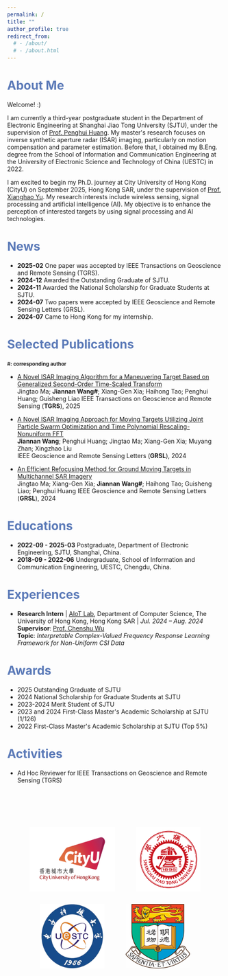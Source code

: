 ```yaml
---
permalink: /
title: ""
author_profile: true
redirect_from: 
  # - /about/
  # - /about.html
---
```

<span style="color: #5B7AB8;">About Me</span>
======
Welcome! :)

I am currently a third-year postgraduate student in the Department of Electronic Engineering at Shanghai Jiao Tong University (SJTU), under the supervision of [Prof. Penghui Huang](https://ee.sjtu.edu.cn/FacultyDetail.aspx?id=55&infoid=66&flag=66). My master's research focuses on inverse synthetic aperture radar (ISAR) imaging, particularly on motion compensation and parameter estimation. Before that, I obtained my B.Eng. degree from the School of Information and Communication Engineering at the University of Electronic Science and Technology of China (UESTC) in 2022. 

I am excited to begin my Ph.D. journey at City University of Hong Kong (CityU) on September 2025, Hong Kong SAR, under the supervision of [Prof. Xianghao Yu](https://www.ee.cityu.edu.hk/~alexyu/index.html). My research interests include wireless sensing, signal processing and artificial intelligence (AI). My objective is to enhance the perception of interested targets by using signal processing and AI technologies.

<span style="color: #5B7AB8;">News</span>
======
  * **2025-02**  One paper was accepted by IEEE Transactions on Geoscience and Remote Sensing (TGRS).
  * **2024-12**  Awarded the Outstanding Graduate of SJTU.
  * **2024-11**  Awarded the National Scholarship for Graduate Students at SJTU.
  * **2024-07**  Two papers were accepted by IEEE Geoscience and Remote Sensing Letters (GRSL).
  * **2024-07**  Came to Hong Kong for my internship.

<span style="color: #5B7AB8;">Selected Publications</span>
======
**<small>#: corresponding author</small>**

* <span style="color: blue;">[A Novel ISAR Imaging Algorithm for a Maneuvering Target Based on Generalized Second-Order Time-Scaled Transform](https://ieeexplore.ieee.org/document/10879390)</span>  
Jingtao Ma; **Jiannan Wang#**; Xiang-Gen Xia; Haihong Tao; Penghui Huang; Guisheng Liao
IEEE Transactions on Geoscience and Remote Sensing (**TGRS**), 2025

* <span style="color: blue;">[A Novel ISAR Imaging Approach for Moving Targets Utilizing Joint Particle Swarm Optimization and Time Polynomial Rescaling-Nonuniform FFT](https://ieeexplore.ieee.org/document/10604839)</span>  
**Jiannan Wang**; Penghui Huang; Jingtao Ma; Xiang-Gen Xia; Muyang Zhan; Xingzhao Liu  
IEEE Geoscience and Remote Sensing Letters (**GRSL**), 2024

* <span style="color: blue;">[An Efficient Refocusing Method for Ground Moving Targets in Multichannel SAR Imagery](https://ieeexplore.ieee.org/document/10620683)</span>  
 Jingtao Ma; Xiang-Gen Xia; **Jiannan Wang#**; Haihong Tao; Guisheng Liao; Penghui Huang
IEEE Geoscience and Remote Sensing Letters (**GRSL**), 2024

<span style="color: #5B7AB8;">Educations</span>
======
* **2022-09 - 2025-03**  Postgraduate, Department of Electronic Engineering, SJTU, Shanghai, China.  
* **2018-09 - 2022-06**  Undergraduate, School of Information and Communication Engineering, UESTC, Chengdu, China.  

<span style="color: #5B7AB8;">Experiences</span>
======
- **Research Intern** | [AIoT Lab](https://aiot.hku.hk), Department of Computer Science, The University of Hong Kong, Hong Kong SAR | *Jul. 2024 – Aug. 2024*  
  **Supervisor**: [Prof. Chenshu Wu](https://cswu.me)  
  **Topic**: *Interpretable Complex-Valued Frequency Response Learning Framework for Non-Uniform CSI Data*  

<!-- - [Other Experience] | [Institution Name], [Location] | [Time Period]  
  Advisor: [Advisor's Name]  
  Topic: [Research Topic]   -->

<span style="color: #5B7AB8;">Awards</span>
======
* 2025 Outstanding Graduate of SJTU 
* 2024 National Scholarship for Graduate Students at SJTU 
* 2023-2024 Merit Student of SJTU
* 2023 and 2024 First-Class Master's Academic Scholarship at SJTU (1/126)
* 2022 First-Class Master's Academic Scholarship at SJTU (Top 5%)

<span style="color: #5B7AB8;">Activities</span>
======
* Ad Hoc Reviewer for IEEE Transactions on Geoscience and Remote Sensing (TGRS)


<!-- <div style="text-align: center; font-size: 14px;">
  Total visits <span id="busuanzi_value_site_pv"></span><br>
  Total visitors <span id="busuanzi_value_site_uv"></span><br>
</div>

<script async src="//busuanzi.ibruce.info/busuanzi/2.3/busuanzi.pure.mini.js"></script>

<div style="text-align: center; width: 150px; margin: 0 auto;">
  <script type="text/javascript" id="clstr_globe" src="//clustrmaps.com/globe.js?d=2lOEfjcuVDKUpRA6XLWq32KOZmwWJyCp3l1CL015wlE"></script>
</div> -->

<!-- 添加 Logo -->
<div style="display: flex; flex-direction: column; align-items: center; margin-top: 100px;">
  <!-- 第一行 -->
  <div style="display: flex; justify-content: center; gap: 50px;">
    <img src="cityu-logo.png" alt="Logo 1" style="width: 200px; height: 150px;">
    <img src="sjtu-logo.png" alt="Logo 2" style="width: 150px; height: 150px;">
  </div>
  <!-- 第二行 -->
  <div style="display: flex; justify-content: center; gap: 50px; margin-top: 30px;">
    <img src="uestc-logo.png" alt="Logo 3" style="width: 150px; height: 150px;">
    <img src="hku-logo.png" alt="Logo 4" style="width: 150px; height: 150px;">
  </div>
</div>